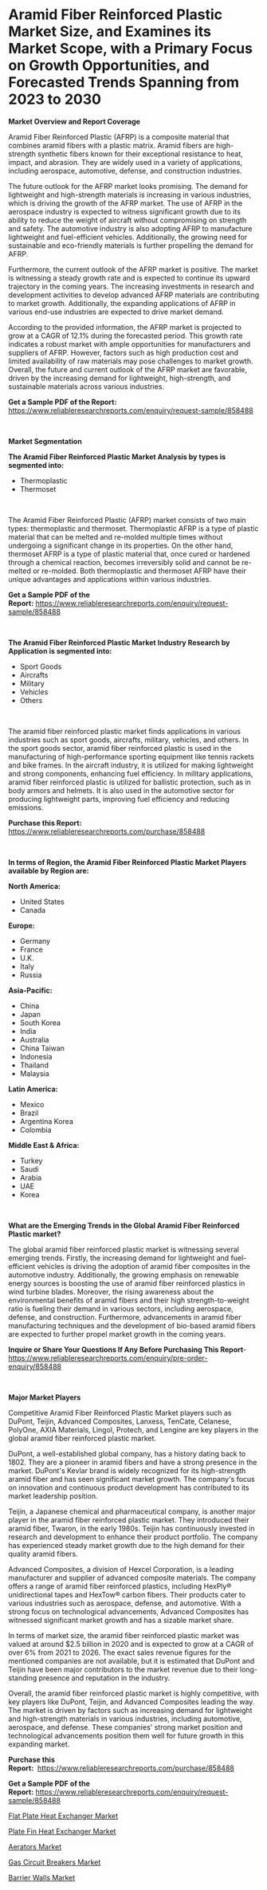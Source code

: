 <p><h1>Aramid Fiber Reinforced Plastic Market Size, and Examines its Market Scope, with a Primary Focus on Growth Opportunities, and Forecasted Trends Spanning from 2023 to 2030</h1></p><p><strong>Market Overview and Report Coverage</strong></p>
<p><p>Aramid Fiber Reinforced Plastic (AFRP) is a composite material that combines aramid fibers with a plastic matrix. Aramid fibers are high-strength synthetic fibers known for their exceptional resistance to heat, impact, and abrasion. They are widely used in a variety of applications, including aerospace, automotive, defense, and construction industries.</p><p>The future outlook for the AFRP market looks promising. The demand for lightweight and high-strength materials is increasing in various industries, which is driving the growth of the AFRP market. The use of AFRP in the aerospace industry is expected to witness significant growth due to its ability to reduce the weight of aircraft without compromising on strength and safety. The automotive industry is also adopting AFRP to manufacture lightweight and fuel-efficient vehicles. Additionally, the growing need for sustainable and eco-friendly materials is further propelling the demand for AFRP.</p><p>Furthermore, the current outlook of the AFRP market is positive. The market is witnessing a steady growth rate and is expected to continue its upward trajectory in the coming years. The increasing investments in research and development activities to develop advanced AFRP materials are contributing to market growth. Additionally, the expanding applications of AFRP in various end-use industries are expected to drive market demand.</p><p>According to the provided information, the AFRP market is projected to grow at a CAGR of 12.1% during the forecasted period. This growth rate indicates a robust market with ample opportunities for manufacturers and suppliers of AFRP. However, factors such as high production cost and limited availability of raw materials may pose challenges to market growth. Overall, the future and current outlook of the AFRP market are favorable, driven by the increasing demand for lightweight, high-strength, and sustainable materials across various industries.</p></p>
<p><strong>Get a Sample PDF of the Report:</strong> <a href="https://www.reliableresearchreports.com/enquiry/request-sample/858488">https://www.reliableresearchreports.com/enquiry/request-sample/858488</a></p>
<p>&nbsp;</p>
<p><strong>Market Segmentation</strong></p>
<p><strong>The Aramid Fiber Reinforced Plastic Market Analysis by types is segmented into:</strong></p>
<p><ul><li>Thermoplastic</li><li>Thermoset</li></ul></p>
<p>&nbsp;</p>
<p><p>The Aramid Fiber Reinforced Plastic (AFRP) market consists of two main types: thermoplastic and thermoset. Thermoplastic AFRP is a type of plastic material that can be melted and re-molded multiple times without undergoing a significant change in its properties. On the other hand, thermoset AFRP is a type of plastic material that, once cured or hardened through a chemical reaction, becomes irreversibly solid and cannot be re-melted or re-molded. Both thermoplastic and thermoset AFRP have their unique advantages and applications within various industries.</p></p>
<p><strong>Get a Sample PDF of the Report:</strong>&nbsp;<a href="https://www.reliableresearchreports.com/enquiry/request-sample/858488">https://www.reliableresearchreports.com/enquiry/request-sample/858488</a></p>
<p>&nbsp;</p>
<p><strong>The Aramid Fiber Reinforced Plastic Market Industry Research by Application is segmented into:</strong></p>
<p><ul><li>Sport Goods</li><li>Aircrafts</li><li>Military</li><li>Vehicles</li><li>Others</li></ul></p>
<p>&nbsp;</p>
<p><p>The aramid fiber reinforced plastic market finds applications in various industries such as sport goods, aircrafts, military, vehicles, and others. In the sport goods sector, aramid fiber reinforced plastic is used in the manufacturing of high-performance sporting equipment like tennis rackets and bike frames. In the aircraft industry, it is utilized for making lightweight and strong components, enhancing fuel efficiency. In military applications, aramid fiber reinforced plastic is utilized for ballistic protection, such as in body armors and helmets. It is also used in the automotive sector for producing lightweight parts, improving fuel efficiency and reducing emissions.</p></p>
<p><strong>Purchase this Report:</strong>&nbsp; <a href="https://www.reliableresearchreports.com/purchase/858488">https://www.reliableresearchreports.com/purchase/858488</a></p>
<p>&nbsp;</p>
<p><strong>In terms of Region, the Aramid Fiber Reinforced Plastic Market Players available by Region are:</strong></p>
<p>
    <p> <strong> North America: </strong>
        <ul>
            <li>United States</li>
            <li>Canada</li>
        </ul>
        </p> 
    <p> <strong> Europe: </strong>
        <ul>
            <li>Germany</li>
            <li>France</li>
            <li>U.K.</li>
            <li>Italy</li>
            <li>Russia</li>
        </ul>
        </p> 
    <p> <strong> Asia-Pacific: </strong>
        <ul>
            <li>China</li>
            <li>Japan</li>
            <li>South Korea</li>
            <li>India</li>
            <li>Australia</li>
            <li>China Taiwan</li>
            <li>Indonesia</li>
            <li>Thailand</li>
            <li>Malaysia</li>
        </ul>
        </p> 
    <p> <strong> Latin America: </strong>
        <ul>
            <li>Mexico</li>
            <li>Brazil</li>
            <li>Argentina Korea</li>
            <li>Colombia</li>
        </ul>
        </p> 
    <p> <strong> Middle East & Africa: </strong>
        <ul>
            <li>Turkey</li>
            <li>Saudi</li>
            <li>Arabia</li>
            <li>UAE</li>
            <li>Korea</li>
        </ul>
    </p>
    </p>
<p>&nbsp;</p>
<p><strong>What are the Emerging Trends in the Global Aramid Fiber Reinforced Plastic market?</strong></p>
<p><p>The global aramid fiber reinforced plastic market is witnessing several emerging trends. Firstly, the increasing demand for lightweight and fuel-efficient vehicles is driving the adoption of aramid fiber composites in the automotive industry. Additionally, the growing emphasis on renewable energy sources is boosting the use of aramid fiber reinforced plastics in wind turbine blades. Moreover, the rising awareness about the environmental benefits of aramid fibers and their high strength-to-weight ratio is fueling their demand in various sectors, including aerospace, defense, and construction. Furthermore, advancements in aramid fiber manufacturing techniques and the development of bio-based aramid fibers are expected to further propel market growth in the coming years.</p></p>
<p><strong>Inquire or Share Your Questions If Any Before Purchasing This Report</strong>- <a href="https://www.reliableresearchreports.com/enquiry/pre-order-enquiry/858488">https://www.reliableresearchreports.com/enquiry/pre-order-enquiry/858488</a></p>
<p>&nbsp;</p>
<p><strong>Major Market Players</strong></p>
<p><p>Competitive Aramid Fiber Reinforced Plastic Market players such as DuPont, Teijin, Advanced Composites, Lanxess, TenCate, Celanese, PolyOne, AXIA Materials, Lingol, Protech, and Lengine are key players in the global aramid fiber reinforced plastic market.</p><p>DuPont, a well-established global company, has a history dating back to 1802. They are a pioneer in aramid fibers and have a strong presence in the market. DuPont's Kevlar brand is widely recognized for its high-strength aramid fiber and has seen significant market growth. The company's focus on innovation and continuous product development has contributed to its market leadership position.</p><p>Teijin, a Japanese chemical and pharmaceutical company, is another major player in the aramid fiber reinforced plastic market. They introduced their aramid fiber, Twaron, in the early 1980s. Teijin has continuously invested in research and development to enhance their product portfolio. The company has experienced steady market growth due to the high demand for their quality aramid fibers.</p><p>Advanced Composites, a division of Hexcel Corporation, is a leading manufacturer and supplier of advanced composite materials. The company offers a range of aramid fiber reinforced plastics, including HexPly® unidirectional tapes and HexTow® carbon fibers. Their products cater to various industries such as aerospace, defense, and automotive. With a strong focus on technological advancements, Advanced Composites has witnessed significant market growth and has a sizable market share.</p><p>In terms of market size, the aramid fiber reinforced plastic market was valued at around $2.5 billion in 2020 and is expected to grow at a CAGR of over 6% from 2021 to 2026. The exact sales revenue figures for the mentioned companies are not available, but it is estimated that DuPont and Teijin have been major contributors to the market revenue due to their long-standing presence and reputation in the industry.</p><p>Overall, the aramid fiber reinforced plastic market is highly competitive, with key players like DuPont, Teijin, and Advanced Composites leading the way. The market is driven by factors such as increasing demand for lightweight and high-strength materials in various industries, including automotive, aerospace, and defense. These companies' strong market position and technological advancements position them well for future growth in this expanding market.</p></p>
<p><strong>Purchase this Report:</strong>&nbsp;&nbsp;<a href="https://www.reliableresearchreports.com/purchase/858488">https://www.reliableresearchreports.com/purchase/858488</a></p>
<p></p>
<p><strong>Get a Sample PDF of the Report:</strong>&nbsp;<a href="https://www.reliableresearchreports.com/enquiry/request-sample/858488">https://www.reliableresearchreports.com/enquiry/request-sample/858488</a></p>
<p><p><a href="https://medium.com/@rosaleekoss/flat-plate-heat-exchanger-market-trends-forecast-and-competitive-analysis-to-2030-3e24c878750d">Flat Plate Heat Exchanger Market</a></p><p><a href="https://medium.com/@orphabrakus2023/plate-fin-heat-exchanger-market-share-evolution-and-market-growth-trends-2023-2030-385c7b971f83">Plate Fin Heat Exchanger Market</a></p><p><a href="https://medium.com/@robinrathi2023/aerators-market-comprehensive-assessment-by-type-application-and-geography-f9aa4e5b5a88">Aerators Market</a></p><p><a href="https://medium.com/@bethhermann2023/gas-circuit-breakers-market-exploring-market-share-market-trends-and-future-growth-875e07e990ab">Gas Circuit Breakers Market</a></p><p><a href="https://medium.com/@twilabailey2000/barrier-walls-market-research-report-its-history-and-forecast-2023-to-2030-9ce5ddf7701d">Barrier Walls Market</a></p></p>